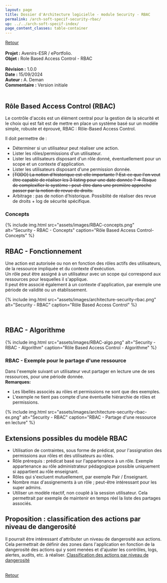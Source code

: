 ```yaml
---
layout: page
title: Dossier d'Architecture logicielle - module Security - RBAC
permalink: /arch-soft-specif-security-rbac/
up: ../../arch-soft-specif-index/
page_content_classes: table-container
---
```

[Retour](arch-soft-specif-security.markdown)<br/>
<br/>
**Projet :** Avenirs-ESR / ePortfolio. <br/>
**Objet :** Role Based Access Control - RBAC<br/>
<br/>
**Révision :** 1.0.0<br/>
**Date :** 15/09/2024<br/>
**Auteur :** A. Deman<br/>
**Commentaire :** Version initiale<br/>
<br/>



## Rôle Based Access Control (RBAC)
Le contrôle d'accès est un élément central pour la gestion de la sécurité et le choix qui est fait est de mettre en place un système basé sur un modèle simple, robuste et éprouvé, RBAC : Rôle-Based Access Control. 

Il doit permettre de  :
- Déterminer si un utilisateur peut réaliser une action.
- Lister les rôles/permissions d'un utilisateur.
- Lister les utilisateurs disposant d'un rôle donné, éventuellement pour un scope et un contexte d'application. 
- Lister les utilisateurs disposant d'une permission donnée. 
- ~~[TODO] La notion d'historique est-elle importante ? Est-ce que l'on veut être capable de réaliser les 3 listing pour une date donnée ?
=> Risque de complexifier le système : peut-être dans une première approche passer par la notion de revue de droits.~~
- Arbitrage : pas de notion d'historique. Possiblité de réaliser des revue de droits + log de sécurité spécifique.

### Concepts
{% include img.html
        src="assets/images/RBAC-concepts.png"
        alt="Security - RBAC - Concepts"
        caption="Rôle Based Access Control- Concepts"
%}


## RBAC - Fonctionnement

Une action est autorisée ou non en fonction des rôles actifs des utilisateurs, de la ressource impliquée et du contexte d'exécution.<br>
Un rôle peut être assigné à un utilisateur avec un scope qui correspond aux ressources pour lesquelles il s'applique. <br>
Il peut être associé également à un contexte d'application, par exemple une période de validité ou un établissement.  

{% include img.html
        src="assets/images/architecture-security-rbac.png"
        alt="Security - RBAC"
        caption="Rôle Based Access Control"
%}

<br>

## RBAC - Algorithme

{% include img.html
        src="assets/images/RBAC-algo.png"
        alt="Security - RBAC - Algorithm"
        caption="Rôle Based Access Control - Algorithme"
%}

### RBAC - Exemple pour le partage d'une ressource
Dans l'exemple suivant un utilisateur veut partager en lecture une de ses ressources, pour une période donnée.<br>
**Remarques:**
- Les libellés associés au rôles et permissions ne sont que des exemples.
- L'exemple ne tient pas compte d'une éventuelle hiérarchie de rôles et permissions.

{% include img.html
        src="assets/images/architecture-security-rbac-ex.png"
        alt="Security - RBAC"
        caption="RBAC - Partage  d'une ressource en lecture"
%}

## Extensions possibles du modèle RBAC
- Utilisation de contraintes, sous forme de prédicat, pour l'assignation des permissions aux rôles et des utilisateurs au rôles.
- Rôle prérequis : prédicat basé sur l'appartenance à un rôle. Exemple appartenance au rôle administrateur pédagogique possible uniquement si appartient au rôle enseignant.
- Rôles qui s'excluent mutuellement, par exemple Pair / Enseignant.
- Nombre max d'assignements à un rôle ; peut-être intéressant pour les super admins.
- Utiliser un modèle réactif, non couplé à la session utilisateur. Cela permettrait par exemple de maintenir en temps réel la liste des partages associés.

## Proposition : classification des actions par niveau de dangerosité

Il pourrait être intéressant d'attributer un niveau de dangerosité aux actions. Cela permettrait de définir des zones dans l'application en fonction de la dangerosité des actions qui y sont menées et d'ajuster les contrôles, logs, alertes, audits, etc. à réaliser. 
[Classification des actions par niveau de dangerosité](arch-soft-specif-security-rbac-levels.markdown)




<br/>[Retour](arch-soft-specif-security.markdown)
